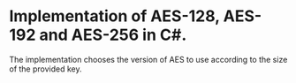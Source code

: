 # Implementation of AES-128, AES-192 and AES-256 in C#.

The implementation chooses the version of AES to use according to the size of the provided key.
